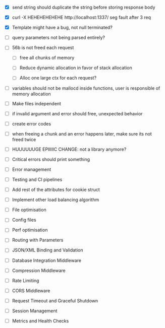 - [x] send string should duplicate the string before storing response body
- [x] curl -X HEHEHEHEHEHE http://localhost:1337/ seg fault after 3 req
- [x] Template might have a bug, not null terminated?
- [ ] query parameters not being parsed entirely?

- [ ] 56b is not freed each request
    - [ ] free all chunks of memory
    - [ ] Reduce dynamic allocation in favor of stack allocation

    - [ ] Alloc one large ctx for each request? 

- [ ] variables should not be mallocd inside functions, user is responsible of memory allocation

- [ ] Make files independent
- [ ] if invalid argument and error should free, unexpected behavior
- [ ] create error codes
- [ ] when freeing a chunk and an error happens later, make sure its not freed twice
- [ ] HUUUUUUGE EPIIIIIC CHANGE: not a library anymore?



- [ ] Critical errors should print something
- [ ] Error management
- [ ] Testing and CI pipelines
- [ ] Add rest of the attributes for cookie struct
- [ ] Implement other load balancing algorithm
- [ ] File optimisation
- [ ] Config files
- [ ] Perf optimisation
- [ ] Routing with Parameters
- [ ] JSON/XML Binding and Validation
- [ ] Database Integration Middleware
- [ ] Compression Middleware
- [ ] Rate Limiting
- [ ] CORS Middleware
- [ ] Request Timeout and Graceful Shutdown
- [ ] Session Management
- [ ] Metrics and Health Checks
